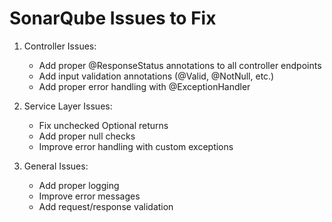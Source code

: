 # SonarQube Issues to Fix

1. Controller Issues:
   - Add proper @ResponseStatus annotations to all controller endpoints
   - Add input validation annotations (@Valid, @NotNull, etc.)
   - Add proper error handling with @ExceptionHandler

2. Service Layer Issues:
   - Fix unchecked Optional returns
   - Add proper null checks
   - Improve error handling with custom exceptions

3. General Issues:
   - Add proper logging
   - Improve error messages
   - Add request/response validation